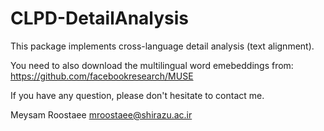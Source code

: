 # CLPD-DetailAnalysis

This package implements cross-language detail analysis (text alignment). 

You need to also download the multilingual word emebeddings from: https://github.com/facebookresearch/MUSE

If you have any question, please don't hesitate to contact me. 

Meysam Roostaee
mroostaee@shirazu.ac.ir
